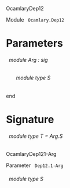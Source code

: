 OcamlaryDep12

 Module `` Ocamlary.Dep12`` 

# Parameters


<a id="argument-1-Arg"></a>
###### &nbsp; module Arg : sig

<a id="module-type-S"></a>
###### &nbsp; &nbsp; &nbsp; &nbsp;module type S


end




# Signature


<a id="module-type-T"></a>
###### &nbsp; module type T = Arg.S


OcamlaryDep121-Arg

 Parameter `` Dep12.1-Arg`` 
<a id="module-type-S"></a>
###### &nbsp; module type S


